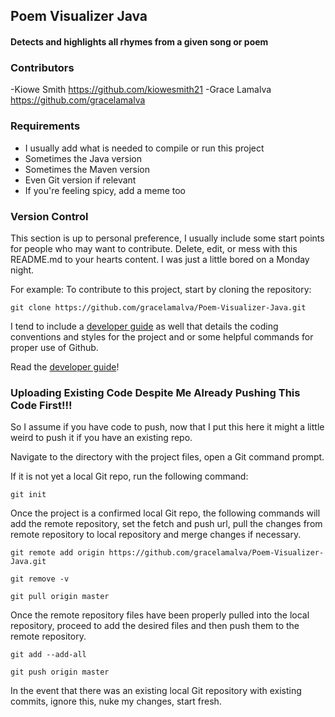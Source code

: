 <h2>Poem Visualizer Java</h2>
<h4>Detects and highlights all rhymes from a given song or poem</h5>

<h3>Contributors</h3>

-Kiowe Smith https://github.com/kiowesmith21
-Grace Lamalva https://github.com/gracelamalva

<h3>Requirements</h3>

- I usually add what is needed to compile or run this project
- Sometimes the Java version
- Sometimes the Maven version
- Even Git version if relevant
- If you're feeling spicy, add a meme too

<h3>Version Control</h3>

This section is up to personal preference, I usually include some start points for people who may want to contribute. Delete, edit, or mess with this README.md to your hearts content. I was just a little bored on a Monday night.

For example: To contribute to this project, start by cloning the repository:

```git
git clone https://github.com/gracelamalva/Poem-Visualizer-Java.git
```

I tend to include a [developer guide](DEVELOPER.md) as well that details the coding conventions and styles for the project and or some helpful commands for proper use of Github.

Read the [developer guide](DEVELOPER.md)!

<h3>Uploading Existing Code Despite Me Already Pushing This Code First!!!</h3>

So I assume if you have code to push, now that I put this here it might a little weird to push it if you have an existing repo.

Navigate to the directory with the project files, open a Git command prompt.

If it is not yet a local Git repo, run the following command:

```git
git init
```

Once the project is a confirmed local Git repo, the following commands will add the remote repository, set the fetch and push url, pull the changes from remote repository to local repository and merge changes if necessary.

```git
git remote add origin https://github.com/gracelamalva/Poem-Visualizer-Java.git

git remove -v

git pull origin master
```

Once the remote repository files have been properly pulled into the local repository, proceed to add the desired files and then push them to the remote repository.

```git
git add --add-all

git push origin master
```

In the event that there was an existing local Git repository with existing commits, ignore this, nuke my changes, start fresh.
